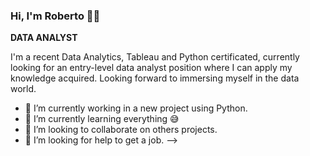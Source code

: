 ### Hi, I'm Roberto 👨‍💻 

**DATA ANALYST** 

I'm a recent Data Analytics, Tableau and Python certificated, currently looking for an entry-level data analyst position where I can apply my knowledge acquired. 
Looking forward to immersing myself in the data world.

- 🔭 I’m currently working in a new project using Python. 
- 🌱 I’m currently learning everything 😅
- 👯 I’m looking to collaborate on others projects.
- 🤔 I’m looking for help to get a job.
-->
